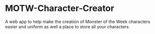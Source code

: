 # MOTW-Character-Creator
A web app to help make the creation of Monster of the Week characters easier and uniform as well a place to store all your characters.
